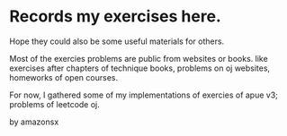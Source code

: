 # Records my exercises here.
Hope they could also be some useful materials for others.

Most of the exercies problems are public from websites or books.
like exercises after chapters of technique books, problems on oj websites, homeworks of open courses.

For now, I gathered some of my implementations of 
exercies of apue v3;
problems of leetcode oj.

by amazonsx
